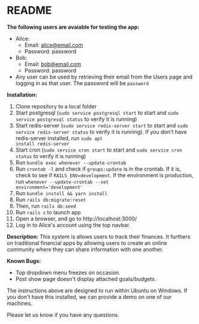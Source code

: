 # README

**The following users are avaiable for testing the app:**
* Alice:
	- Email: alice@email.com
	- Password: password
* Bob:
	- Email: bob@email.com
	- Password: password
* Any user can be used by retrieving their email from the Users page and logging in as that user. The password will be <code>password</code>

**Installation:**
1. Clone repository to a local folder
2. Start postgresql (<code>sudo service postgresql start</code> to start and <code>sudo service postgresql status</code> to verify it is running)
3. Start redis-server (<code>sudo service redis-server start</code> to start and <code>sudo service redis-server status</code> to verify it is running). If you don't have redis-server installed, run <code>sudo apt install redis-server</code>
4. Start cron (<code>sudo service cron start</code> to start and <code>sudo service cron status</code> to verify it is running)
5. Run <code>bundle exec whenever --update-crontab</code>
6. Run <code>crontab -l</code> and check if <code>groups:update</code> is in the crontab. If it is, check to see if <code>RAILS_ENV=development</code>. If the environment is production, run <code>whenever --update-crontab --set environment='development'</code>
7. Run <code>bundle install && yarn install</code>
8. Run <code>rails db:migrate:reset</code>
9. Then, run <code>rails db:seed</code>
10. Run <code>rails s</code> to launch app
11. Open a browser, and go to http://localhost:3000/
12. Log in to Alice's account using the top navbar.

**Description:**
This system is allows users to track their finances. It furthers on traditional financial apps by allowing users to create an online community where they can share information with one another.

**Known Bugs:**

- Top dropdown menu freezes on occasion. 
- Post show page doesn't display attached goals/budgets.

The instructions above are designed to run within Ubuntu on Windows. If you don't have this installed, we can provide a demo on one of our machines.

Please let us know if you have any questions.
